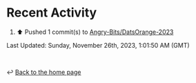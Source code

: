 # Recent Activity

<!--RECENT_ACTIVITY:start-->
1. ⬆️ Pushed 1 commit(s) to [Angry-Bits/DatsOrange-2023](https://github.com/Angry-Bits/DatsOrange-2023)<br>
<!--RECENT_ACTIVITY:end-->

<!--RECENT_ACTIVITY:last_update-->
Last Updated: Sunday, November 26th, 2023, 1:01:50 AM (GMT)
<!--RECENT_ACTIVITY:last_update_end-->

<br>

↩️ [Back to the home page](/README.md)
